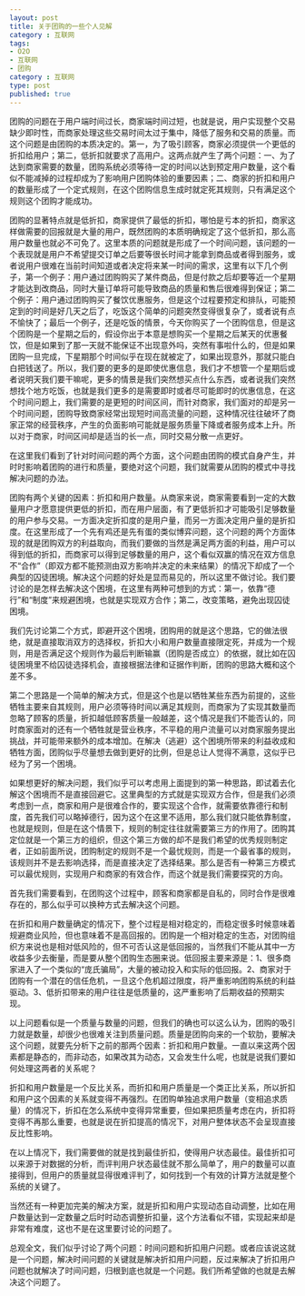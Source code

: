```yaml
---
layout: post
title: 关于团购的一些个人见解
category : 互联网
tags:
- O2O
- 互联网
- 团购
category : 互联网
type: post
published: true
---
```

团购的问题在于用户端时间过长，商家端时间过短，也就是说，用户实现整个交易缺少即时性，而商家处理这些交易时间太过于集中，降低了服务和交易的质量。而这个问题是由团购的本质决定的。第一，为了吸引顾客，商家必须提供一个更低的折扣给用户；第二，低折扣就要求了高用户。这两点就产生了两个问题：一、为了达到商家需要的数量，团购系统必须等待一定的时间以达到预定用户数量，这个看似不能减掉的过程却成为了影响用户团购体验的重要因素；二、商家的折扣和用户的数量形成了一个定式规则，在这个团购信息生成时就定死其规则，只有满足这个规则这个团购才能成功。

团购的显著特点就是低折扣，商家提供了最低的折扣，哪怕是亏本的折扣，商家这样做需要的回报就是大量的用户，既然团购的本质明确规定了这个低折扣，那么高用户数量也就必不可免了。这里本质的问题就是形成了一个时间问题，该问题的一个表现就是用户不希望提交订单之后要等很长时间才能拿到商品或者得到服务，或者说用户很难在当前时间知道或者决定将来某一时间的需求，这里有以下几个例子，第一个例子：用户通过团购购买了某件商品，但是付款之后却要等近一个星期才能达到改商品，同时大量订单将可能导致商品的质量和售后很难得到保证；第二个例子：用户通过团购购买了餐饮优惠服务，但是这个过程要预定和排队，可能预定到的时间是好几天之后了，吃饭这个简单的问题突然变得很复杂了，或者说有点不愉快了；最后一个例子，还是吃饭的情景，今天你购买了一个团购信息，但是这个团购是一个星期之后的，假设你出于本意是想购买一个星期之后某天的优惠餐饮，但是如果到了那一天就不能保证不出现意外吗，突然有事啦什么的，但是如果团购一旦完成，下星期那个时间似乎在现在就被定了，如果出现意外，那就只能白白把钱送了。所以，我们要的更多的是即使优惠信息，我们才不想管一个星期后或者说明天我们要干嘛呢，更多的情景是我们突然想买点什么东西，或者说我们突然想找个地方吃饭，也就是我们更多的是需要即时或者尽可能即时的优惠信息，在这个时间问题上，我们需要的是更短的时间区间，而针对商家，我们面对的却是另一个时间问题，团购导致商家经常出现短时间高流量的问题，这种情况往往破坏了商家正常的经营秩序，产生的负面影响可能就是服务质量下降或者服务成本上升。所以对于商家，时间区间却是适当的长一点，同时交易分散一点更好。

在这里我们看到了针对时间问题的两个方面，这个问题由团购的模式自身产生，并时时影响着团购的进行和质量，要绝对这个问题，我们就需要从团购的模式中寻找解决问题的办法。

团购有两个关键的因素：折扣和用户数量。从商家来说，商家需要看到一定的大数量用户才愿意提供更低的折扣，而在用户层面，有了更低折扣才可能吸引足够数量的用户参与交易。一方面决定折扣度的是用户量，而另一方面决定用户量的是折扣度。在这里形成了一个先有鸡还是先有蛋的类似博弈问题，这个问题的两个方面体现的就是团购双方的利益取向，而我们要做的当然是满足两方面的利益，用户可以得到低的折扣，而商家可以得到足够数量的用户，这个看似双赢的情况在双方信息不“合作”（即双方都不能预测由双方影响并决定的未来结果）的情况下却成了一个典型的囚徒困境。解决这个问题的好处是显而易见的，所以这里不做讨论。我们要讨论的是怎样去解决这个困境，在这里有两种可想到的方式：第一，依靠“德行”和“制度”来规避困境，也就是实现双方合作；第二，改变策略，避免出现囚徒困境。

我们先讨论第二个方式，即避开这个困境，团购用的就是这个思路，它的做法很绝，就是直接取消双方的选择权，折扣大小和用户数量直接限定死，并成为一个规则，用是否满足这个规则作为最后判断输赢（团购是否成立）的依据，就比如在囚徒困境里不给囚徒选择机会，直接根据法律和证据作判断，团购的思路大概和这个差不多。

第二个思路是一个简单的解决方式，但是这个也是以牺牲某些东西为前提的，这些牺牲主要来自其规则，用户必须等待时间以满足其规则，而商家为了实现其数量而忽略了顾客的质量，折扣越低顾客质量一般越差，这个情况是我们不能否认的，同时商家面对的还有一个牺牲就是营业秩序，不平稳的用户流量可以对商家服务提出挑战，并可能带来额外的成本增加。在解决（逃避）这个困境所带来的利益收成和牺牲方面，团购似乎尽量想去做到更好的比例，但是总让人觉得不满意，这似乎已经为了另一个困境。

如果想更好的解决问题，我们似乎可以考虑用上面提到的第一种思路，即试着去化解这个困境而不是直接回避它。这里典型的方式就是实现双方合作，但是我们必须考虑到一点，商家和用户是很难合作的，要实现这个合作，就需要依靠德行和制度，首先我们可以略掉德行，因为这个在这里不适用，那么我们就只能依靠制度，也就是规则，但是在这个情景下，规则的制定往往就需要第三方的作用了。团购其定位就是一个第三方的组织，但这个第三方做的却不是我们希望的优秀规则制定者，正如前面所说，团购制定的规则不是一个最忧规则，而是一个最省事的规则，该规则并不是去影响选择，而是直接决定了选择结果。那么是否有一种第三方模式可以最优规则，实现用户和商家的有效合作，而这个就是我们需要探究的方向。

首先我们需要看到，在团购这个过程中，顾客和商家都是自私的，同时合作是很难存在的，那么似乎可以换种方式去解决这个问题。

在折扣和用户数量确定的情况下，整个过程是相对稳定的，而稳定很多时候意味着规避商业风险，但也意味着不是高回报的。团购是一个相对稳定的生态，对团购组织方来说也是相对低风险的，但不可否认这是低回报的，当然我们不能从其中一方收益多少去衡量，而是要从整个团购生态圈来说。低回报主要来源是：1、很多商家进入了一个类似的“庞氏骗局”，大量的被动投入和实际的低回报。2、商家对于团购有一个潜在的信任危机，一旦这个危机超过限度，将严重影响团购系统的利益驱动。3、低折扣带来的用户往往是低质量的，这严重影响了后期收益的预期实现。

以上问题看似是一个质量与数量的问题，但我们的确也可以这么认为，团购的吸引力就是数量，却很少也很难关注到质量问题。质量是团购向来的一个软肋，要解决这个问题，就要先分析下之前的那两个因素：折扣和用户数量。一直以来这两个因素都是静态的，而非动态，如果改其为动态，又会发生什么呢，也就是说我们要如何处理这两者的关系呢？

折扣和用户数量是一个反比关系，而折扣和用户质量是一个类正比关系，所以折扣和用户这个因素的关系就变得不再强烈。在团购单独追求用户数量（变相追求质量）的情况下，折扣在怎么系统中变得异常重要，但如果把质量考虑在内，折扣将变得不再那么重要，也就是说在折扣提高的情况下，对用户整体状态不会呈现直接反比性影响。

在以上情况下，我们需要做的就是找到最佳折扣，使得用户状态最佳。最佳折扣可以来源于对数据的分析，而评判用户状态最佳就不那么简单了，用户的数量可以直接得到，但用户的质量就显得很难评判了，如何找到一个有效的计算方法就是整个系统的关键了。

当然还有一种更加完美的解决方案，就是折扣和用户实现动态自动调整，比如在用户数量达到一定数量之后时时动态调整折扣量，这个方法看似不错，实现起来却是非常有难度，这也不是在这里要讨论的问题了。

总观全文，我们似乎讨论了两个问题：时间问题和折扣用户问题。或者应该说这就是一个问题，解决时间问题的关键就是解决折扣用户问题，反过来解决了折扣用户问题也就解决了时间问题，归根到底也就是一个问题。我们所希望做的也就是去解决这个问题了。
